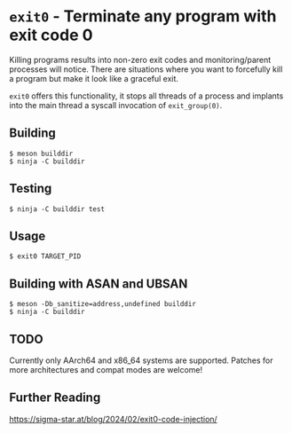 # `exit0` - Terminate any program with exit code 0

Killing programs results into non-zero exit codes and monitoring/parent
processes will notice.
There are situations where you want to forcefully kill a program but
make it look like a graceful exit.

`exit0` offers this functionality, it stops all threads of a process
and implants into the main thread a syscall invocation of `exit_group(0)`.

## Building

```
$ meson builddir
$ ninja -C builddir
```

## Testing

```
$ ninja -C builddir test
```

## Usage

```
$ exit0 TARGET_PID
```


## Building with ASAN and UBSAN

```
$ meson -Db_sanitize=address,undefined builddir
$ ninja -C builddir
```

## TODO

Currently only AArch64 and x86_64 systems are supported.
Patches for more architectures and compat modes are welcome!

## Further Reading

https://sigma-star.at/blog/2024/02/exit0-code-injection/
